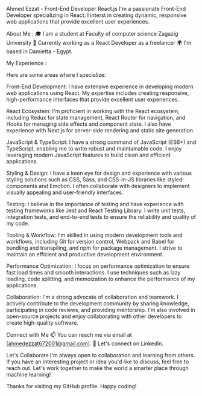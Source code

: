 Ahmed Ezzat - Front-End Developer React.js
I'm a passionate Front-End Developer specializing in React. I interst in creating dynamic, responsive web applications that provide excellent user experiences.

About Me :
🎓 I am a student at Faculty of computer science Zagazig University
💼 Currently working as a React Developer as a freelancer
🌍 I'm based in Damietta - Egypt.

My Experience :

Here are some areas where I specialize:

Front-End Development: I have extensive experience in developing modern web applications using React. My expertise includes creating responsive, high-performance interfaces that provide excellent user experiences.

React Ecosystem: I'm proficient in working with the React ecosystem, including Redux for state management, React Router for navigation, and Hooks for managing side effects and component state. I also have experience with Next.js for server-side rendering and static site generation.

JavaScript & TypeScript: I have a strong command of JavaScript (ES6+) and TypeScript, enabling me to write robust and maintainable code. I enjoy leveraging modern JavaScript features to build clean and efficient applications.

Styling & Design: I have a keen eye for design and experience with various styling solutions such as CSS, Sass, and CSS-in-JS libraries like styled-components and Emotion. I often collaborate with designers to implement visually appealing and user-friendly interfaces.

Testing: I believe in the importance of testing and have experience with testing frameworks like Jest and React Testing Library. I write unit tests, integration tests, and end-to-end tests to ensure the reliability and quality of my code.

Tooling & Workflow: I'm skilled in using modern development tools and workflows, including Git for version control, Webpack and Babel for bundling and transpiling, and npm for package management. I strive to maintain an efficient and productive development environment.

Performance Optimization: I focus on performance optimization to ensure fast load times and smooth interactions. I use techniques such as lazy loading, code splitting, and memoization to enhance the performance of my applications.

Collaboration: I'm a strong advocate of collaboration and teamwork. I actively contribute to the development community by sharing knowledge, participating in code reviews, and providing mentorship. I'm also involved in open-source projects and enjoy collaborating with other developers to create high-quality software.

Connect with Me
📫 You can reach me via email at [ahmedezzat672001@gmail.com].
💬 Let's connect on LinkedIn.

Let's Collaborate
I'm always open to collaboration and learning from others. If you have an interesting project or idea you'd like to discuss, feel free to reach out. Let's work together to make the world a smarter place through machine learning!

Thanks for visiting my GitHub profile. Happy coding!
